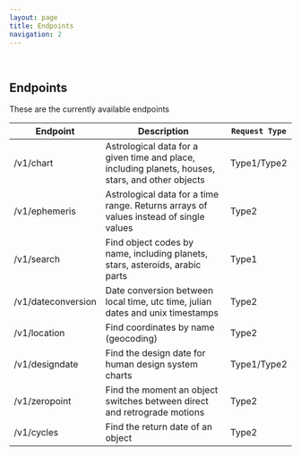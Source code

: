 ```yaml
---
layout: page
title: Endpoints
navigation: 2
---
```


<br>

## Endpoints

These are the currently available endpoints

| Endpoint | Description | `Request Type`
|---|---|------------|
| /v1/chart | Astrological data for a given time and place, including planets, houses, stars, and other objects | Type1/Type2 |
| /v1/ephemeris |  Astrological data for a time range. Returns arrays of values instead of single values | Type2 |
| /v1/search | Find object codes by name, including planets, stars, asteroids, arabic parts | Type1 |
| /v1/dateconversion | Date conversion between local time, utc time, julian dates and unix timestamps | Type2 |
| /v1/location | Find coordinates by name (geocoding) | Type2 |
| /v1/designdate | Find the design date for human design system charts | Type1/Type2 |
| /v1/zeropoint | Find the moment an object switches between direct and retrograde motions | Type2 |
| /v1/cycles | Find the return date of an object | Type2 |

<br><br><br>
